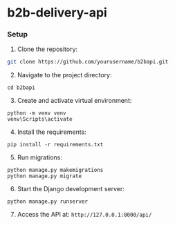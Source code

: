 # b2b-delivery-api

### Setup
1. Clone the repository:
```bash
git clone https://github.com/yourusername/b2bapi.git
```

2. Navigate to the project directory:
```
cd b2bapi
```

3. Create and activate virtual environment:

```
python -m venv venv
venv\Scripts\activate
```

4. Install the requirements:
```
pip install -r requirements.txt
```

5. Run migrations:
```
python manage.py makemigrations
python manage.py migrate
```

6. Start the Django development server:
```
python manage.py runserver
```

7. Access the API at: 
`http://127.0.0.1:8000/api/`